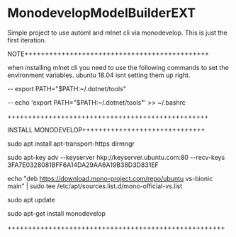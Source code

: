 # MonodevelopModelBuilderEXT

Simple project to use automl and mlnet cli via monodevelop. This is just the first iteration. 


NOTE+++++++++++++++++++++++++++++++++++++++++++++

when installing mlnet cli you need to use the following commands to set the environment variables. ubuntu 18.04 isnt setting them up right.

-- export PATH="$PATH:~/.dotnet/tools"

-- echo 'export PATH="$PATH:~/.dotnet/tools"' >> ~/.bashrc

+++++++++++++++++++++++++++++++++++++++++++++++++

INSTALL MONODEVELOP++++++++++++++++++++++++++++++

sudo apt install apt-transport-https dirmngr

sudo apt-key adv --keyserver hkp://keyserver.ubuntu.com:80 --recv-keys 3FA7E0328081BFF6A14DA29AA6A19B38D3D831EF

echo "deb https://download.mono-project.com/repo/ubuntu vs-bionic main" | sudo tee /etc/apt/sources.list.d/mono-official-vs.list

sudo apt update

sudo apt-get install monodevelop

+++++++++++++++++++++++++++++++++++++++++++++++++++++
